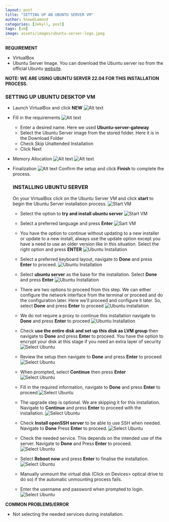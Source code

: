 ```yaml
---
layout: post
title: "SETTING UP AN UBUNTU SERVER VM"
author: Snowdiamond
categories: [Jekyll, post]
tags: [vm]
image: assets/images/ubuntu-server-logo.jpeg
---
```

**REQUIREMENT**
* VirtualBox 
* Ubuntu Server Image. You can download the Ubuntu server iso from the official Ubuntu [website](https://ubuntu.com/download/server#manual-install).
  
**NOTE: WE ARE USING UBUNTU SERVER 22.04 FOR THIS INSTALLATION PROCESS.**
  
### SETTING UP UBUNTU DESKTOP VM
- Launch VirtualBox and click **NEW**
  ![Alt text](/assets/images/UbuntuDesktopInstall0.png)
- Fill in the requirements
  ![Alt text](/assets/images/ubuntu-server-setup-1.png)
  - Enter a desired name. Here we used **Ubuntu-server-gateway**
  - Select the Ubuntu Server image from the stored folder. Here it is in the Download Folder
  - Check Skip Unattended Installation
  - Click Next
- Memory Allocation
  ![Alt text](/assets/images/ubuntu-server-setup-2.png)
  ![Alt text](/assets/images/ubuntu-server-setup-3.png)
- Finalization
  ![Alt text](/assets/images/ubuntu-server-setup-4.png)
  Confirm the setup and click **Finish** to complete the process.

  ### INSTALLING UBUNTU SERVER
  On your VirtualBox click on the Ubuntu Server VM and click **start** to begin the Ubuntu Server installation process.
  ![Start VM](/assets/images/UbuntuDesktopInstall5.png)

  - Select the option to **try and install ubuntu server**
   ![Start VM](/assets/images/ubuntu-server-install-1.png)

  - Select a preferred language and press **Enter**
  ![Sart VM](/assets/images/ubuntu-server-install-2.png)

  - You have the option to continue without updating to a new installer or update to a new install, always use the update option except you have a need to use an older version like in this situation. Select the right option and press **ENTER** 
  ![Ubuntu Installation](/assets/images/ubuntu-server-install-3.png)
  
  - Select a preferred keyboard layout, navigate to **Done** and press **Enter** to proceed.
  ![Ubuntu Installation](/assets/images/ubuntu-server-install-4.png)
  
  - Select **ubuntu server** as the base for the installation. Select **Done** and press **Enter**
  ![Ubuntu Installation](/assets/images/ubuntu-server-install-5.png)

  - There are two options to proceed from this step. We can either configure the network interface from the terminal or proceed and do the configuration later. Here we'll proceed and configure it later. So, select **Done** and press **Enter** to proceed
  ![Ubuntu installation](/assets/images/ubuntu-server-install-6.png)
  
  - We do not require a proxy to continue this installation navigate to **Done** and press **Enter** to proceed
  ![Ubuntu Installation](/assets/images/ubuntu-server-install-7.png)
  
  - Check **use the entire disk and set up this disk as LVM group** then navigate to **Done** and press **Enter** to proceed. You have the option to encrypt your disk at this stage if you need an extra layer of security
  ![Select Ubuntu](/assets/images/ubuntu-server-install-9.png)

  - Review the setup then navigate to **Done** and press **Enter** to proceed
  ![Select Ubuntu](/assets/images/ubuntu-server-install-10.png)

  - When prompted, select **Continue** then press **Enter**  
  ![Select Ubuntu](/assets/images/ubuntu-server-install-11.png)

  - Fill in the required information, navigate to **Done** and press **Enter** to proceed
  ![Select Ubuntu](/assets/images/ubuntu-server-install-12.png)

  - The upgrade step is optional. We are skipping it for this installation. Navigate to **Continue** and press **Enter** to proceed with the installation.
  ![Select Ubuntu](/assets/images/ubuntu-server-install-13.png)

  - Check **Install openSSH server** to be able to use SSH when needed. Navigate to **Done** Press **Enter** to proceed.
  ![Select Ubuntu](/assets/images/ubuntu-server-install-14.png)
  
  - Check the needed service. This depends on the intended use of the server. Navigate to **Done** and Press **Enter** to proceed.
  ![Select Ubuntu](/assets/images/ubuntu-server-install-15.png)

  - Select **Reboot now** and press **Enter** to finalise the installation.
  ![Select Ubuntu](/assets/images/ubuntu-server-install-16.png)
 
  - Manually unmount the virtual disk (Click on Devices> optical drive to do so) if the automatic unmounting process fails.

  - Enter the username and password when prompted to login.
  ![Select Ubuntu](/assets/images/ubuntu-server-install-17.png)
  
 **COMMON PROBLEMS/ERROR**
  - Not selecting the needed services during installation.
